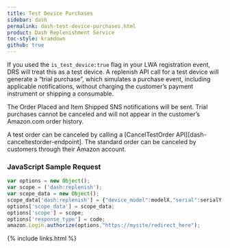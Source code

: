 ```yaml
---
title: Test Device Purchases
sidebar: dash
permalink: dash-test-device-purchases.html
product: Dash Replenishment Service
toc-style: kramdown
github: true
---
```


If you used the `is_test_device:true` flag in your LWA registration event, DRS will treat this as a test device. A replenish API call for a test device will generate a “trial purchase”, which simulates a purchase event, including applicable notifications, without charging the customer’s payment instrument or shipping a consumable.

The Order Placed and Item Shipped SNS notifications will be sent. Trial purchases cannot be canceled and will not appear in the customer’s Amazon.com order history.

A test order can be canceled by calling a [CancelTestOrder API][dash-canceltestorder-endpoint]. The standard order can be canceled by customers through their Amazon account.

### JavaScript Sample Request

```js
var options = new Object();
var scope = ('dash:replenish');
var scope_data = new Object();
scope_data['dash:replenish'] = {"device_model":modelX,"serial":serialY,"is_test_device":true};
options['scope_data'] = scope_data;
options['scope'] = scope;
options['response_type'] = code;
amazon.Login.authorize(options,"https://mysite/redirect_here");
```

{% include links.html %}
